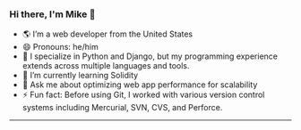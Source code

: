### Hi there, I'm Mike 👋

- 🌎 I’m a web developer from the United States
- 😄 Pronouns: he/him
- 🐍 I specialize in Python and Django, but my programming experience extends across multiple languages and tools.
- 🌱 I’m currently learning Solidity
- 💬 Ask me about optimizing web app performance for scalability
- ⚡ Fun fact: Before using Git, I worked with various version control systems including Mercurial, SVN, CVS, and Perforce.
---

